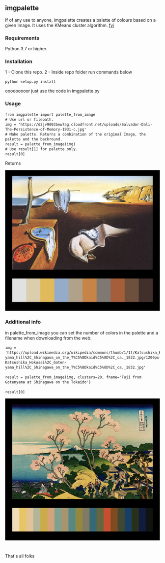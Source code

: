 ## imgpalette

If of any use to anyone, imgpalette creates a palette of colours based on a given Image. 
It uses the KMeans cluster algorithm. [fyi](https://scikit-learn.org/stable/modules/clustering.html#k-means)

### Requirements

Python 3.7 or higher.

### Installation

1 - Clone this repo.
2 - Inside repo folder run commands below

	python setup.py install
	
ooooooooor just use the code in imgpalette.py

### Usage

	from imgpalette import palette_from_image
	# Use url or filepath.
	img = 'https://d2jv9003bew7ag.cloudfront.net/uploads/Salvador-Dali-The-Persistence-of-Memory-1931-c.jpg'  
	# Make palette. Returns a combination of the original Image, the palette and the backround. 
	result = palette_from_image(img)
	# Use result[1] for palette only.
	result[0]

Returns

![Image 1](./pics/dali.png)
	
### Additional info	

in palette_from_image you can set the number of colors in the palette and a filename when downloading from the web.

	img = 'https://upload.wikimedia.org/wikipedia/commons/thumb/1/1f/Katsushika_Hokusai%2C_Goten-yama_hill%2C_Shinagawa_on_the_T%C5%8Dkaid%C5%8D%2C_ca._1832.jpg/1200px-Katsushika_Hokusai%2C_Goten-yama_hill%2C_Shinagawa_on_the_T%C5%8Dkaid%C5%8D%2C_ca._1832.jpg'  

	result = palette_from_image(img, clusters=20, fname='Fuji from Gotenyama at Shinagawa on the Tokaido')

	result[0]

![Image 2](./pics/tokaido.png)

#
That's all folks